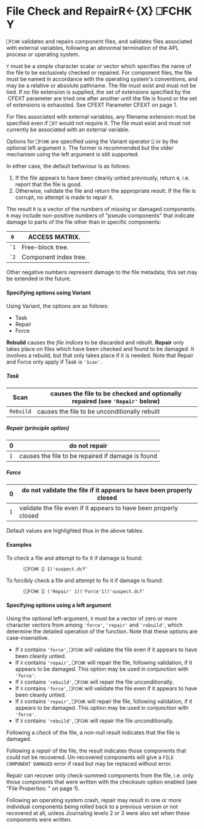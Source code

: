 




<h1 class="heading"><span class="name">File Check and Repair</span><span class="command">R←{X} ⎕FCHK Y</span></h1>

`⎕FCHK` validates and repairs component files, and validates files associated with external variables, following an abnormal termination of the APL process or operating system.


`Y` must be a simple character scalar or vector which specifies the name of the file to be exclusively checked or repaired. For component files, the file must be named in accordance with the operating system's conventions, and may be a relative or absolute pathname. The file must exist and must not be tied. If no file extension is supplied, the set of extensions specified by the  CFEXT parameter are tried one after another until the file is found or the set of extensions is exhausted. See CFEXT Parameter CFEXT on page 1.



For files associated with external variables, any filename extension must be specified even if `⎕XT` would not require it. The file must exist and must not currently be associated with an external variable.


Options for `⎕FCHK` are specified using the Variant operator `⍠` or by the optional left argument `X`. The former is recommended but the older mechanism using the left argument is still supported.



In either case, the default behaviour is as follows:

1. If the file appears to have been cleanly untied previously, return `⍬`, i.e. report that the file is good.
2. Otherwise, validate the file and return the appropriate result. If the file is corrupt, no attempt is made to repair it.



The result `R` is a vector of the numbers of missing or damaged components. `R` may include non-positive numbers of "pseudo components" that indicate damage to parts of the file other than in specific components:


| `0` | ACCESS MATRIX. |
| --- | ---  |
| `¯1` | Free-block tree. |
| `¯2` | Component index tree. |


Other negative numbers represent damage to the file metadata; this set may be extended in the future.



#### Specifying options using Variant


Using Variant, the options are as follows:

- Task
- Repair
- Force


**Rebuild** causes the *file indices* to be discarded and rebuilt. **Repair** only takes place on files which have been checked and found to be damaged. It involves a rebuild, but that only takes place if it is needed. Note that Repair and Force only apply if Task is `'Scan'`.


##### Task


| Scan | causes the file to be checked and optionally repaired (see `'Repair'` below) |
| --- | ---  |
| `Rebuild` | causes the file to be unconditionally rebuilt |



##### Repair (principle option)


| 0 | do not repair |
| --- | ---  |
| `1` | causes the file to be repaired if damage is found |



##### Force


| 0 | do not validate the file if it appears to have been properly closed |
| --- | ---  |
| `1` | validate the file even if it appears to have been properly closed |


Default values are highlighted thus in the above tables.


#### Examples


To check a file and attempt to fix it if damage is found:
```apl
      (⎕FCHK ⍠ 1)'suspect.dcf'
```


To forcibly check a file and attempt to fix it if damage is found:
```apl
      (⎕FCHK ⍠ ('Repair' 1)('Force'1))'suspect.dcf'
```


#### Specifying options using a left argument


Using the optional left-argument, `X` must be a vector of zero or more character vectors from among `'force'`, `'repair'` and `'rebuild'`, which determine the detailed operation of the function. Note that these options are case-insensitive.

- If `X` contains `'force'`, `⎕FCHK` will validate the file even if it appears to have been cleanly untied.
- If `X` contains `'repair'`, `⎕FCHK` will repair the file, following validation, if it appears to be damaged. This option may be used in conjunction with `'force'`.
- If `X` contains `'rebuild'`, `⎕FCHK` will repair the file unconditionally.
- If `X` contains `'force'`, `⎕FCHK` will validate the file even if it appears to have been cleanly untied.
- If `X` contains `'repair'`, `⎕FCHK` will repair the file, following validation, if it appears to be damaged. This option may be used in conjunction with `'force'`.
- If `X` contains `'rebuild'`, `⎕FCHK` will repair the file unconditionally.


Following a *check* of the file, a non-null result indicates that the file is damaged.


Following a *repair* of the file, the result indicates those components that could not be recovered. Un-recovered components will give a `FILE COMPONENT DAMAGED` error if read but may be replaced without error.



Repair can recover only check-summed components from the file, i.e. only those components that were written with the checksum option enabled (see "File Properties: " on page 1).


Following an operating system crash, repair may result in one or more individual components being rolled back to a previous version or not recovered at all, unless Journaling levels 2 or 3 were also set when these components were written.



